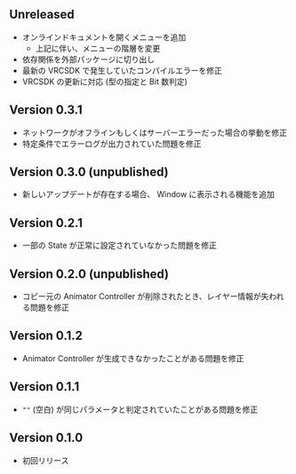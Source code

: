 ## Unreleased

-   オンラインドキュメントを開くメニューを追加
    -   上記に伴い、メニューの階層を変更
-   依存関係を外部パッケージに切り出し
-   最新の VRCSDK で発生していたコンパイルエラーを修正
-   VRCSDK の更新に対応 (型の指定と Bit 数判定)

## Version 0.3.1

-   ネットワークがオフラインもしくはサーバーエラーだった場合の挙動を修正
-   特定条件でエラーログが出力されていた問題を修正

## Version 0.3.0 (unpublished)

-   新しいアップデートが存在する場合、 Window に表示される機能を追加

## Version 0.2.1

-   一部の State が正常に設定されていなかった問題を修正

## Version 0.2.0 (unpublished)

-   コピー元の Animator Controller が削除されたとき、レイヤー情報が失われる問題を修正

## Version 0.1.2

-   Animator Controller が生成できなかったことがある問題を修正

## Version 0.1.1

-   `""` (空白) が同じパラメータと判定されていたことがある問題を修正

## Version 0.1.0

-   初回リリース
